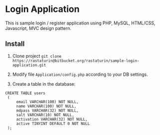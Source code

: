 # Login Application

This is sample login / register application using PHP, MySQL, HTML/CSS, Javascript, MVC design pattern.

## Install

1. Clone project `git clone https://rastaturin@bitbucket.org/rastaturin/sample-login-application.git`

2. Modify file `Application/config.php` according to your DB settings.

3. Create a table in the database:

```
CREATE TABLE users
 (
     email VARCHAR(100) NOT NULL,
     name VARCHAR(100) NOT NULL,
     mdpass VARCHAR(32) NOT NULL,
     salt VARCHAR(10) NOT NULL,
     activation VARCHAR(32) NOT NULL,
     active TINYINT DEFAULT 0 NOT NULL
 );
```
